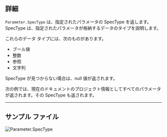 ## 詳細
`Parameter.SpecType` は、指定されたパラメータの SpecType を返します。SpecType は、指定されたパラメータが格納するデータのタイプを説明します。

これらのデータ タイプには、次のものがあります。
- ブール値
- 整数
- 参照
- 文字列

SpecType が見つからない場合は、null 値が返されます。

次の例では、現在のドキュメントのプロジェクト情報としてすべてのパラメータが返されます。その SpecType も返されます。

___
## サンプル ファイル

![Parameter.SpecType](./Revit.Elements.Parameter.SpecType_img.jpg)
